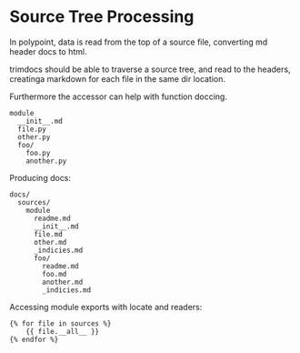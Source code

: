 # Source Tree Processing

In polypoint, data is read from the top of a source file, converting md header docs to html.

trimdocs should be able to traverse a source tree, and read to the headers, creatinga markdown for each file in the same dir location.

Furthermore the accessor can help with function doccing.

    module
      __init__.md
      file.py
      other.py
      foo/
        foo.py
        another.py

Producing docs:

    docs/
      sources/
        module
          readme.md
          __init__.md
          file.md
          other.md
          _indicies.md
          foo/
            readme.md
            foo.md
            another.md
            _indicies.md


Accessing module exports with locate and readers:

    {% for file in sources %}
        {{ file.__all__ }}
    {% endfor %}